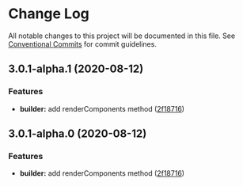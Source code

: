 # Change Log

All notable changes to this project will be documented in this file.
See [Conventional Commits](https://conventionalcommits.org) for commit guidelines.

## 3.0.1-alpha.1 (2020-08-12)


### Features

* **builder:** add renderComponents method ([2f18716](https://github.com/mand-mobile/mand-mobile-next/commit/2f1871675f856b90bca31e25f80ce47258595d00))





## 3.0.1-alpha.0 (2020-08-12)


### Features

* **builder:** add renderComponents method ([2f18716](https://github.com/mand-mobile/mand-mobile-next/commit/2f1871675f856b90bca31e25f80ce47258595d00))
